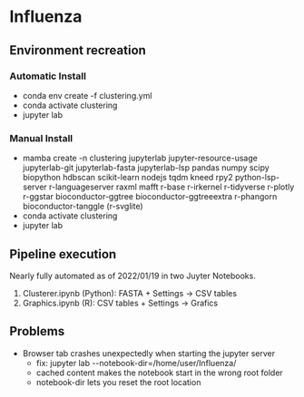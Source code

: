 # Influenza

## Environment recreation

### Automatic Install
- conda env create -f clustering.yml
- conda activate clustering
- jupyter lab

### Manual Install
- mamba create -n clustering jupyterlab jupyter-resource-usage jupyterlab-git jupyterlab-fasta jupyterlab-lsp pandas numpy scipy biopython hdbscan scikit-learn nodejs tqdm kneed rpy2 python-lsp-server r-languageserver raxml mafft r-base r-irkernel r-tidyverse r-plotly r-ggstar bioconductor-ggtree bioconductor-ggtreeextra r-phangorn bioconductor-tanggle (r-svglite)
- conda activate clustering
- jupyter lab

## Pipeline execution

Nearly fully automated as of 2022/01/19 in two Juyter Notebooks.

1. Clusterer.ipynb (Python): FASTA + Settings -> CSV tables
2. Graphics.ipynb (R):  CSV tables + Settings -> Grafics

## Problems

- Browser tab crashes unexpectedly when starting the jupyter server
  - fix: jupyter lab --notebook-dir=/home/user/Influenza/
  - cached content makes the notebook start in the wrong root folder
  - notebook-dir lets you reset the root location
